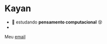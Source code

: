 # Kayan
- :woozy_face: estudando **pensamento computacional** :dizzy_face:
- 
Meu [email](kayan.hirosi@escola.pr.gov.br)
